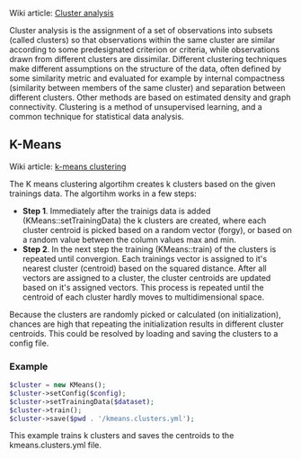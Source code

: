 Wiki article: [Cluster analysis](http://en.wikipedia.org/wiki/Cluster_analysis)

Cluster analysis is the assignment of a set of observations into subsets (called clusters) so that observations within the same cluster are similar according to some predesignated criterion or criteria, while observations drawn from different clusters are dissimilar. Different clustering techniques make different assumptions on the structure of the data, often defined by some similarity metric and evaluated for example by internal compactness (similarity between members of the same cluster) and separation between different clusters. Other methods are based on estimated density and graph connectivity. Clustering is a method of unsupervised learning, and a common technique for statistical data analysis.

## K-Means
Wiki article: [k-means clustering](http://en.wikipedia.org/wiki/K-means_clustering)

The K means clustering algortihm creates k clusters based on the given trainings data. The algortihm works in a few steps:

* **Step 1**. Immediately after the trainigs data is added (KMeans::setTrainingData) the k clusters are created, where each cluster centroid is picked based on a random vector (forgy), or based on a random value between the column values max and min.
* **Step 2**. In the next step the training (KMeans::train) of the clusters is repeated until convergion. Each trainings vector is assigned to it's nearest cluster (centroid) based on the squared distance. After all vectors are assigned to a cluster, the cluster centroids are updated based on it's assigned vectors. This process is repeated until the centroid of each cluster hardly moves to multidimensional space.

Because the clusters are randomly picked or calculated (on initialization), chances are high that repeating the initialization results in different cluster centroids. This could be resolved by loading and saving the clusters to a config file.

### Example
```php
$cluster = new KMeans();
$cluster->setConfig($config);
$cluster->setTrainingData($dataset);
$cluster->train();
$cluster->save($pwd . '/kmeans.clusters.yml');
```
This example trains k clusters and saves the centroids to the kmeans.clusters.yml file.
